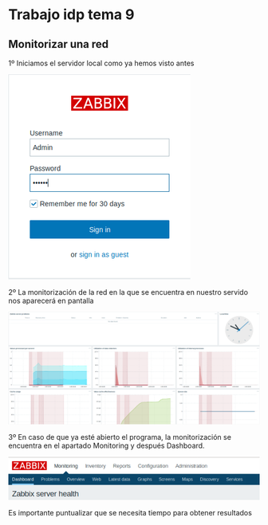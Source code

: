 # Trabajo idp tema 9

## Monitorizar una red

1º Iniciamos el servidor local como ya hemos visto antes

![imagen](imagenes/image041.png)

2º La monitorización de la red en la que se encuentra en nuestro servido nos aparecerá en pantalla

![imagen](imagenes/monitorizacion_red.PNG)

3º En caso de que ya esté abierto el programa, la monitorización se encuentra en el apartado Monitoring y después Dashboard.

![imagen](imagenes/monitorizacion_red2.PNG)

Es importante puntualizar que se necesita tiempo para obtener resultados  
